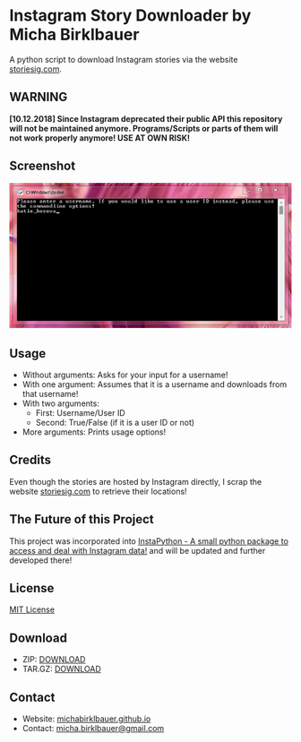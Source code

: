 # Instagram Story Downloader by Micha Birklbauer

A python script to download Instagram stories via the website [storiesig.com](https://storiesig.com).

## WARNING
**\[10.12.2018\] Since Instagram deprecated their public API this repository will not be maintained anymore. Programs/Scripts or parts of them will not work properly anymore! USE AT OWN RISK!**

## Screenshot

![Screenshot](https://raw.githubusercontent.com/michabirklbauer/instagram_story_downloader/master/docs/storyDownloader.jpg)

## Usage

- Without arguments: Asks for your input for a username!
- With one argument: Assumes that it is a username and downloads from that username!
- With two arguments:
  - First: Username/User ID
  - Second: True/False (if it is a user ID or not)
- More arguments: Prints usage options!

## Credits

Even though the stories are hosted by Instagram directly, I scrap the website [storiesig.com](https://storiesig.com) to retrieve their locations!

## The Future of this Project

This project was incorporated into [InstaPython - A small python package to access and deal with Instagram data!](https://github.com/michabirklbauer/instapython) and will be updated and further developed there!

## License

[MIT License](https://github.com/michabirklbauer/instagram_story_downloader/blob/master/LICENSE.md)

## Download
- ZIP: [DOWNLOAD](https://github.com/michabirklbauer/instagram_story_downloader/archive/master.zip)
- TAR.GZ: [DOWNLOAD](https://github.com/michabirklbauer/instagram_story_downloader/archive/master.tar.gz)

## Contact

- Website: [michabirklbauer.github.io](https://michabirklbauer.github.io/)
- Contact: [micha.birklbauer@gmail.com](mailto:micha.birklbauer@gmail.com)
